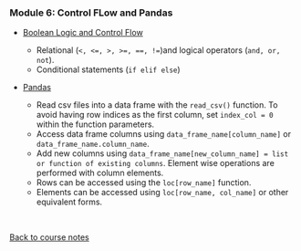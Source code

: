 ### Module 6: Control FLow and Pandas

* [Boolean Logic and Control Flow](https://www.youtube.com/watch?v=X5cTzNKXFxU)
  * Relational (`<, <=, >, >=, ==, !=`)and logical operators (`and, or, not`).
  * Conditional statements (`if elif else`)

* [Pandas](https://www.youtube.com/watch?v=wCnbczfN91s)
  * Read csv files into a data frame with the `read_csv()` function.
  To avoid having row indices as the first column, set `index_col = 0` within the function parameters.
  * Access data frame columns using `data_frame_name[column_name]` or `data_frame_name.column_name`.
  * Add new columns using `data_frame_name[new_column_name] = list or function of existing columns`.
  Element wise operations are performed with column elements.
  * Rows can be accessed using the `loc[row_name]` function.
  * Elements can be accessed using `loc[row_name, col_name]` or other equivalent forms.

<br>

[Back to course notes](../Course_Notes.md)
